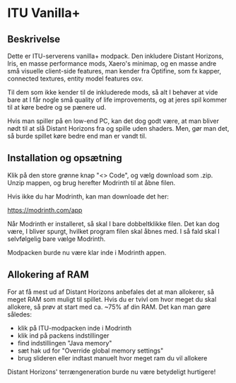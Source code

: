 # ITU Vanilla+

## Beskrivelse

Dette er ITU-serverens vanilla+ modpack. Den inkludere Distant Horizons, Iris, en masse performance mods, Xaero's minimap, og en masse andre små visuelle client-side features, man kender fra Optifine, som fx kapper, connected textures, entity model features osv.

Til dem som ikke kender til de inkluderede mods, så alt I behøver at vide bare at I får nogle små quality of life improvements, og at jeres spil kommer til at køre bedre og se pænere ud. 

Hvis man spiller på en low-end PC, kan det dog godt være, at man bliver nødt til at slå Distant Horizons fra og spille uden shaders. Men, gør man det, så burde spillet køre bedre end man er vandt til.


## Installation og opsætning

Klik på den store grønne knap "<> Code", og vælg download som .zip. Unzip mappen, og brug herefter Modrinth til at åbne filen. 

Hvis ikke du har Modrinth, kan man downloade det her: 

https://modrinth.com/app

Når Modrinth er installeret, så skal I bare dobbeltklikke filen. Det kan dog være, I bliver spurgt, hvilket program filen skal åbnes med. I så fald skal I selvfølgelig bare vælge Modrinth. 

Modpacken burde nu være klar inde i Modrinth appen.


## Allokering af RAM

For at få mest ud af Distant Horizons anbefales det at man allokerer, så meget RAM som muligt til spillet. Hvis du er tvivl om hvor meget du skal allokere, så prøv at start med ca. ~75% af din RAM. Det kan man gøre således:

- klik på ITU-modpacken inde i Modrinth
- klik ind på packens indstillinger
- find indstillingen "Java memory"
- sæt hak ud for "Override global memory settings"
- brug slideren eller indtast manuelt hvor meget ram du vil allokere

Distant Horizons' terrængeneration burde nu være betydeligt hurtigere!
